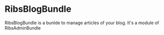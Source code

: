 # RibsBlogBundle
RibsBlogBundle is a bunlde to manage articles of your blog. It's a module of RibsAdminBundle
